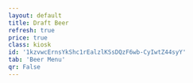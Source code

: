```yaml
---
layout: default
title: Draft Beer
refresh: true
price: true
class: kiosk
id: '1kzvwcErnsYkShc1rEalzlKSsDQzF6wb-CyIwtZ44syY'
tab: 'Beer Menu'
qr: False
---
```

